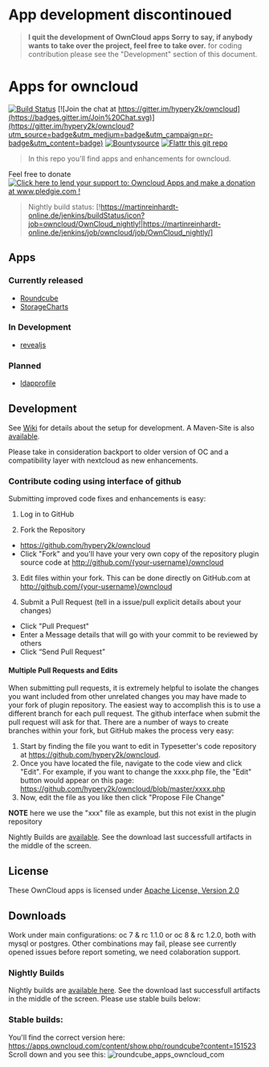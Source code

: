 # App development discontinoued 

> **I quit the  development of OwnCloud apps Sorry to say, if anybody wants to take over the project, feel free to take over.** for coding contribution please see the "Development" section of this document.

# Apps for owncloud

[![Build Status](https://martinreinhardt-online.de/jenkins/buildStatus/icon?job=owncloud/OwnCloud_smoke_tests)](https://martinreinhardt-online.de/jenkins/job/owncloud/job/OwnCloud_smoke_tests/)
 [![Join the chat at https://gitter.im/hypery2k/owncloud](https://badges.gitter.im/Join%20Chat.svg)](https://gitter.im/hypery2k/owncloud?utm_source=badge&utm_medium=badge&utm_campaign=pr-badge&utm_content=badge)
 [![Bountysource](https://www.bountysource.com/badge/team?team_id=59276&style=bounties_posted)](https://www.bountysource.com/teams/hypery2k-owncloud/bounties?utm_source=owncloud&utm_medium=shield&utm_campaign=bounties_posted) [![Flattr this git repo](http://api.flattr.com/button/flattr-badge-large.png)](https://flattr.com/submit/auto?user_id=mreinhardt&url=https://github.com/hypery2k/owncloud&title=badges&language=&tags=github&category=software)

> In this repo you'll find apps and enhancements for owncloud.

Feel free to donate
<a href='http://www.pledgie.com/campaigns/23447'><img alt='Click here to lend your support to: Owncloud Apps and make a donation at www.pledgie.com !' src='http://www.pledgie.com/campaigns/23447.png?skin_name=chrome' border='0' /></a> <a target="_blank" href="https://www.paypal.com/cgi-bin/webscr?cmd=_s-xclick&hosted_button_id=2SAK2NYWB8QA2">
<img alt="" border="0" src="https://www.paypalobjects.com/de_DE/DE/i/btn/btn_donateCC_LG.gif"/>
</img></a>

> Nightly build status:  [!https://martinreinhardt-online.de/jenkins/buildStatus/icon?job=owncloud/OwnCloud_nightly!|https://martinreinhardt-online.de/jenkins/job/owncloud/job/OwnCloud_nightly/]



## Apps

### Currently released
* [Roundcube](roundcube/README.md)
* [StorageCharts](storagecharts2/README.md)

### In Development
* [revealjs](revealjs/README.md)

### Planned
* [ldapprofile](ldapprofile/README.md)

## Development

See [Wiki](https://github.com/hypery2k/owncloud/wiki/Development-Setup) for details about the setup for development.
A Maven-Site is also [available](https://martinreinhardt-online.de/jenkins/job/owncloud/job/OwnCloud_nightly/site/).

Please take in consideration backport to older version of OC and a compatibility layer with nextcloud as new enhancements.

### Contribute coding using interface of github ##
Submitting improved code fixes and enhancements is easy:

1. Log in to GitHub

2. Fork the Repository
  * https://github.com/hypery2k/owncloud
  * Click "Fork" and you'll have your very own copy of the repository plugin source code at http://github.com/{your-username}/owncloud

3. Edit files within your fork.
  This can be done directly on GitHub.com at http://github.com/{your-username}/owncloud

4. Submit a Pull Request (tell in a issue/pull explicit details about your changes)
  * Click "Pull Prequest"
  * Enter a Message details that will go with your commit to be reviewed by others
  * Click “Send Pull Request”

#### Multiple Pull Requests and Edits ###
When submitting pull requests, it is extremely helpful to isolate the changes you want included from other unrelated changes you may have made to your fork of plugin repository. The easiest way to accomplish this is to use a different branch for each pull request. The github interface when submit the pull request will ask for that. There are a number of ways to create branches within your fork, but GitHub makes the process very easy:

1. Start by finding the file you want to edit in Typesetter's code repository at https://github.com/hypery2k/owncloud.
2. Once you have located the file, navigate to the code view and click "Edit". For example, if you want to change the xxxx.php file, the "Edit" button would appear on this page: https://github.com/hypery2k/owncloud/blob/master/xxxx.php
3. Now, edit the file as you like then click "Propose File Change"

**NOTE** here we use the "xxx" file as example, but this not exist in the plugin repository

Nightly Builds are [available](https://martinreinhardt-online.de/jenkins/job/owncloud/job/OwnCloud_nightly/). See the download last successfull artifacts in the middle of the screen.

License
------------

These OwnCloud apps is licensed under [Apache License, Version 2.0](http://www.apache.org/licenses/LICENSE-2.0)

## Downloads

Work under main configurations: oc 7 & rc 1.1.0 or oc 8 & rc 1.2.0, both with mysql or postgres. Other combinations may fail, please see currently opened issues before report someting, we need colaboration support.

### Nightly Builds

Nightly builds are [available here](https://martinreinhardt-online.de/jenkins/job/owncloud/job/OwnCloud_nightly/). See the download last successfull artifacts in the middle of the screen.
Please use stable buils below:

### Stable builds:

You'll find the correct version here: https://apps.owncloud.com/content/show.php/roundcube?content=151523
Scroll down and you see this:
![roundcube_apps_owncloud_com](https://cloud.githubusercontent.com/assets/979121/8286163/59b48e74-1908-11e5-9444-cb472d2b2e5d.png)
